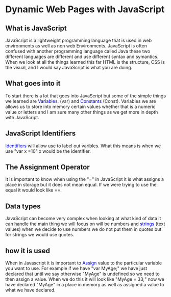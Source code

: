# Dynamic Web Pages with JavaScript

## What is JavaScript

JavaScript is a lightweight programming language that is used in web environments as well as non web Environments.  JavaScript is often confused with another programming language called Java these two different languages are different and use different syntax and symantics.  When we look at all the things learned this far HTML is the structure, CSS is the visual, and I would say JavaScript is what you are doing.

## What goes into it

To start there is a lot that goes into JavaScript but some of the simple things we learned are <span style="color:blue">Variables.</span> (var) and <span style="color:blue">Constants</span> (Const).  Variables we are allows us to store into memory certain values whether that is a numeric value or letters and I am sure many other things as we get more in depth with JavaScript.  

## JavaScript Identifiers

<span style="color:blue">Identifiers</span>  will allow use to label out varibles.  What this means is when we use "var x =10" x would be the identifier.

## The Assignment Operator

It is important to know when using the "=" in JavaScript it is what assigns a place in storage but it does not mean equal.  If we were trying to use the equal it would look like ==.

## Data types

JavaScript can become very complex when looking at what kind of data it can handle the main thing we will focus on will be numbers and <span style="color:blue">strings</span> (text values) when we decide to use numbers we do not put them in quotes but for strings we would use quotes.

## how it is used

When in Javascript it is important to <span style="color:blue">Assign</span> value to the particular variable you want to use.  For example if we have "var  MyAge;" we have just declared that until we say otherwise "MyAge" is undefined so we need to then assign a value.  When we do this it will look like "MyAge = 33;" now we have declared "MyAge" in a place in memory as well as assigned a value to what we have declared.  